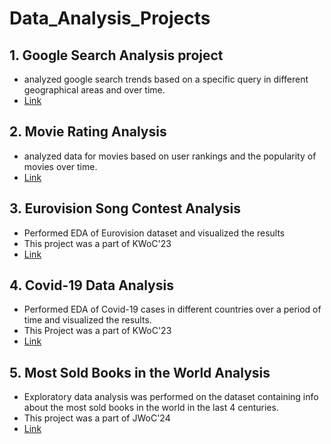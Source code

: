 # Data_Analysis_Projects


## 1. Google Search Analysis project
 - analyzed google search trends based on a specific query in different geographical areas and over time.
 - [Link](https://github.com/mariam7084/Data_Analysis_Projects/blob/879bf1bab95cbd47529734eb94c1030b14257173/Google%20Search%20Analysis%20Project1.ipynb)

 ## 2. Movie Rating Analysis
 - analyzed data for movies based on user rankings and the popularity of movies over time.
 - [Link](https://github.com/mariam7084/Data_Analysis_Projects/blob/879bf1bab95cbd47529734eb94c1030b14257173/Movie%20Rating%20Analysis%20Project.ipynb)
 

 ## 3. Eurovision Song Contest Analysis
 - Performed EDA of Eurovision dataset and visualized the results
 - This project was a part of KWoC'23
 - [Link](https://github.com/abhisheks008/ML-Crate/tree/3e30972180ef4df0c3949883edfdb0d343077252/Eurovision%20Song%20Contest%20Analysis)


 ## 4. Covid-19 Data Analysis
 - Performed EDA of Covid-19 cases in different countries over a period of time and visualized the results.
 - This Project was a part of KWoC'23
 - [Link](https://github.com/prathimacode-hub/ML-ProjectKart/tree/b1782ae80a7e3357cb4b43c23d6f631bb2334300/Covid-19%20Data%20Analysis/Mariam)

 ## 5. Most Sold Books in the World Analysis
 - Exploratory data analysis was performed on the dataset containing info about the most sold books in the world in the last 4 centuries.
 - This project was a part of JWoC'24
 - [Link](https://github.com/abhisheks008/ML-Crate/tree/abb4286514fb4def45dec4c8533d0f215135229c/Most%20Sold%20Books%20in%20the%20World%20Analysis)
